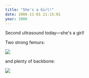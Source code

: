 ```yaml
---
title: "She's a Girl!"
date: 2006-11-01 21:15:01
year: 2006
---
```

Second ultrasound today—she's a girl!

Two strong femurs:

<img src="http://static.flickr.com/120/286329755_221b427e40_m.jpg" />

and plenty of backbone:

<img src="http://static.flickr.com/114/286329746_e6859efb95_m.jpg" />
